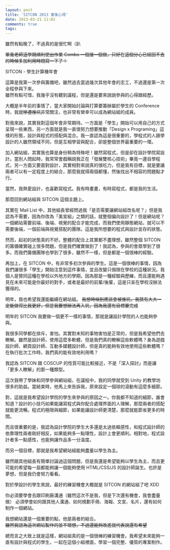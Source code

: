 ```yaml
---
layout: post
title: 'SITCON 2013 會後心得'
date: 2013-03-21 11:03
comments: true
tags: 
---
```



雖然有點晚了，不過真的是很忙啊（趴

<del>畢竟老師這學期順利使出作業 Combo 一個接一個做，只好在這個分心已經回不去的時候多加利用時間寫一下了！</del>

SITCON - 學生計算機年會

這算是我第一次參與籌備吧，雖然過去當過幾次其他年會的志工，不過還是第一次全程參與下來。<br />
雖然有點可惜，我幾乎沒有聽到議程，但是還是要來說說參與的心得跟經歷。

<!-- more -->

大概是半年前的事情了，當大家開始討論與打算要籌辦屬於學生的 Conference 時，我就<del>慘遭推坑</del>非常關注，也非常有榮幸可以成為網站組的成員。

對我來說，其實我對這個年會非常期待。一方面是「學生」開始可以用自己的方式呈現一些東西，另一方面就是我一直很努力想要推動「Design x Programing」這樣的形態，設計與程式的搭配與混合。我一直認為這是很重要的，學程式的人跟學設計的人雖然領域不同，但是互相學習與配合，卻是整個世界最重要的一環。

加入網站組，其實我也算是身份稍為特殊吧！雖然寫程式，但是卻在設計學院寫設計。當別人問起時，我常常會戲稱說我正在「發展雙核心技術」畢竟一邊自學程式，另一方面又要面對設計，其實相對來說真的很吃力，但是我有目標，就是要讓兩者可以有一定程度上的結合，那麼我就得兩個都懂，然後找出不相容的問題點才行。

當然，我熱愛設計，也喜歡寫程式。我有時畫畫，有時寫程式，都是我的生活。

那麼回到網站組與 SITCON 這個主題上。

其實在 Mail List 中，其他組長曾經問過我「是否需要讓網站組改名呢？」但是我認為不需要，因為你改為「美宣組」之類的話，就整個偏向設計了！但是網站呢？一個網站需要前端、後端、視覺的配合才能完成，而我們使用靜態網站，就可以不需要後端，一個前端與視覺搭配的團隊。這是我所想要的程式與設計並存的狀態。

然而，起初的狀態真的不好。整體的配合上其實都不盡理想，雖然整個 SITCON 的籌備確實碰上很多問題，但是我們確實做到了！我認為，參與的會眾學到了很多。而我們籌備團隊也學到了很多，雖然不一樣，但是都是一個很棒的經驗。

再加上，在 SITCON 中，有非常多初次參與的學生。這是一個很棒的事情，因為我們讓很多「學生」開始注意到這件事情，並且改變只侷限在學校的這種狀況。我個人是贊同這種在學校以外地方的學期，因為那是一種經驗與歷練，而且還能夠遇見在未來可能是你最好的對手，或者是最好的前輩/後輩，這是只呆在學校沒辦法獲得的。

明年，我也希望我還能繼續在網站組。
<del>我想時候到應該會被推坑，我猜有大大一定能做得比我更好，但是我要想辦法再入坑，因為我還有目標要完成</del>

明年的 SITCON 我要做一個更不一樣的事情，那就是讓設計學院的人也能夠參與。

我很多同學都在排斥，害怕。其實對未知的事物害怕是正常的，但是我希望他們去瞭解。雖然是設計師，使用這麼多軟體，但是我們真的瞭解這些軟體嗎？身為遊戲設計師、網頁設計師、互動多媒體設計師，但是真的能夠有效地使用這些軟體嗎？在執行批次工作時，我們真的能有效地利用嗎？

我認為 SITCON 跟 COSCUP 的性質可能比較接近，不是「深入探討」而是讓「更多人瞭解」的那一種類型。

這次我帶了學妹和同學參與網站組，在議程中，我的同學就受到 Unity 的教學坊很多的助益。當結束時，他馬上來告訴我，原來設定一個球的滾動有這麼多細節。

對，這就是我希望設計學院的學生來參與的原因之一。你我都不知道的細節，誰會知道？設計的小技巧如果能讓寫程式與你配合處理界面的人理解，那麼兩者的搭配就能更流暢。程式的極限與細節，如果能讓設計師更清楚，那麼就能節省更多的時間。

而且很重要的是，我認為設計學院的學生大多還是太過依賴感性，和程式設計師的依靠理性兩者剛好相反，如果能夠多一點理性，設計上會更順利。相對地，程式設計者多一點感性，也能夠讓作品多一分溫度。

而另一個目標，那就是我希望網站組能夠盡量以學生為主。

雖然跟其他組長有簡單討論過這個問題，但是我還是希望能夠以學生為主，而且更可能的希望每一屆都能夠讓一個能夠使用 HTML/CSS/JS 的設計師誕生。也許是夢想，但是我仍會努力看看。

對於學設計的學生來說，最好的練習機會大概就是 SITCON 的網站組了吧 XDD

你必須要學會去跟印刷廠溝通（雖然這次不是我，但是下次還有機會，我會盡量做）
必須學會如何跟其他人溝通、如何規劃手冊、海報、文宣、名片，還有如何制作一個網站。

我想網站還是一個重要的點，他是兩者的結合。<br />
<del>雖然我認為這次網站製作的並不理想，不過還能夠改進就代表說還有希望</del>

總而言之大致上就是這樣，網站組真的是一個很棒的練習機會。我希望未來能夠一直有設計與程式的學生，一起在這個小組裡面，學習一個完整、優質的專案制作。
